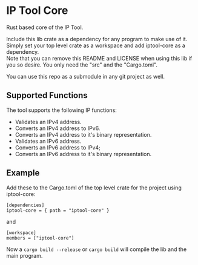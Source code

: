 IP Tool Core
===============
Rust based core of the IP Tool.

Include this lib crate  as a dependency for any program to make use of it.<br />
Simply set your top level crate as a workspace and add iptool-core as a dependency.<br />
Note that you can remove this README and LICENSE when using this lib if you so desire.
You only need the "src" and the "Cargo.toml".

You can use this repo as a submodule in any git project as well.

Supported Functions
------------
The tool supports the following IP functions:

  - Validates an IPv4 address.
  - Converts an IPv4 address to IPv6.
  - Converts an IPv4 address to it's binary representation.
  - Validates an IPv6 address.
  - Converts an IPv6 address to IPv4;
  - Converts an IPv6 address to it's binary representation.

Example
--------
Add these to the Cargo.toml of the top level crate for the project using iptool-core:

```
[dependencies]
iptool-core = { path = "iptool-core" }
```

and

```
[workspace]
members = ["iptool-core"]
```

Now a `cargo build --release` or `cargo build` will compile the lib and the main program.<br />
